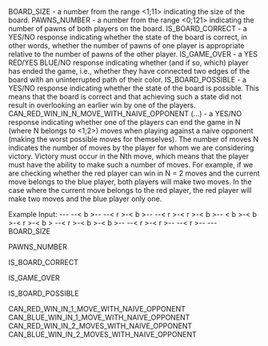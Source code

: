 BOARD_SIZE - a number from the range <1;11> indicating the size of the board.
PAWNS_NUMBER - a number from the range <0;121> indicating the number of pawns of both players on the board.
IS_BOARD_CORRECT - a YES/NO response indicating whether the state of the board is correct, in other words, whether the number of pawns of one player is appropriate relative to the number of pawns of the other player.
IS_GAME_OVER - a YES RED/YES BLUE/NO response indicating whether (and if so, which) player has ended the game, i.e., whether they have connected two edges of the board with an uninterrupted path of their color.
IS_BOARD_POSSIBLE - a YES/NO response indicating whether the state of the board is possible. This means that the board is correct and that achieving such a state did not result in overlooking an earlier win by one of the players.
CAN_RED_WIN_IN_N_MOVE_WITH_NAIVE_OPPONENT (...) - a YES/NO response indicating whether one of the players can end the game in N (where N belongs to <1;2>) moves when playing against a naive opponent (making the worst possible moves for themselves). The number of moves N indicates the number of moves by the player for whom we are considering victory. Victory must occur in the Nth move, which means that the player must have the ability to make such a number of moves.
For example, if we are checking whether the red player can win in N = 2 moves and the current move belongs to the blue player, both players will make two moves. In the case where the current move belongs to the red player, the red player will make two moves and the blue player only one. 

Example Input:
          ---
       --< b >--
    --< r >-< b >--
 --< r >-< r >-< b >--
< b >-< b >-< r >-< b >
 --< r >-< b >-< b >--
    --< r >-< r >--
       --< r >--
          ---
BOARD_SIZE

PAWNS_NUMBER

IS_BOARD_CORRECT

IS_GAME_OVER

IS_BOARD_POSSIBLE

CAN_RED_WIN_IN_1_MOVE_WITH_NAIVE_OPPONENT
CAN_BLUE_WIN_IN_1_MOVE_WITH_NAIVE_OPPONENT
CAN_RED_WIN_IN_2_MOVES_WITH_NAIVE_OPPONENT
CAN_BLUE_WIN_IN_2_MOVES_WITH_NAIVE_OPPONENT
